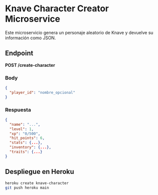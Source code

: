 # Knave Character Creator Microservice

Este microservicio genera un personaje aleatorio de Knave y devuelve su información como JSON.

## Endpoint

**POST /create-character**

### Body
```json
{
  "player_id": "nombre_opcional"
}
```

### Respuesta
```json
{
  "name": "...",
  "level": 1,
  "xp": "0/500",
  "hit_points": 6,
  "stats": {...},
  "inventory": {...},
  "traits": {...}
}
```

## Despliegue en Heroku

```bash
heroku create knave-character
git push heroku main
```
